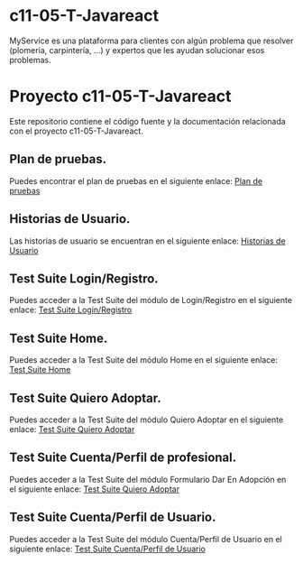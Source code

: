 # c11-05-T-Javareact
MyService es una plataforma para clientes con algún problema que resolver (plomería, carpintería, …) y  expertos  que les ayudan solucionar esos problemas.

# Proyecto c11-05-T-Javareact

Este repositorio contiene el código fuente y la documentación relacionada con el proyecto c11-05-T-Javareact.

## Plan de pruebas.

Puedes encontrar el plan de pruebas en el siguiente enlace: [Plan de pruebas](https://docs.google.com/document/d/1m_wGnOlNRf0Ji0UmxXDsZKhvCIoV97LPRQI9KBVM3xw/edit#)


## Historias de Usuario.

Las historias de usuario se encuentran en el siguiente enlace: [Historias de Usuario](https://docs.google.com/document/d/1n1h53vlgCHGZE_w3it7UCP29qkhdZNpfIgq7nsFObZM/edit)


## Test Suite Login/Registro.

Puedes acceder a la Test Suite del módulo de Login/Registro en el siguiente enlace: [Test Suite Login/Registro](https://docs.google.com/spreadsheets/d/1djmwBgjPIe0Dk9X23-fqPCdjkadD726qjhP-hAicfXI/edit#gid=0) 



## Test Suite Home.

Puedes acceder a la Test Suite del módulo Home en el siguiente enlace: [Test Suite Home](https://docs.google.com/spreadsheets/d/1GNkNpS79ELdxCv8L-Y_rQ_eLR8R0VLyi5F1AwMuFQBo/edit#gid=0)


## Test Suite Quiero Adoptar.

Puedes acceder a la Test Suite del módulo Quiero Adoptar en el siguiente enlace: [Test Suite Quiero Adoptar](https://docs.google.com/spreadsheets/d/17H72dLb8poapprFYiDYSShr-IOGx4t7qSnx6dsXgxYk/edit#gid=0)


## Test Suite Cuenta/Perfil de profesional.

Puedes acceder a la Test Suite del módulo Formulario Dar En Adopción en el siguiente enlace: [Test Suite Quiero Adoptar](https://docs.google.com/spreadsheets/d/1ZQ11CJHAT3w1vsaaVfJhbuINT-7xt_a2j0TIMGYEmp0/edit#gid=0)



## Test Suite Cuenta/Perfil de Usuario.

Puedes acceder a la Test Suite del módulo Cuenta/Perfil de Usuario en el siguiente enlace: [Test Suite Cuenta/Perfil de Usuario](https://docs.google.com/spreadsheets/d/1DkMaofLZ2FdKjTmEieHIxpmKgZF2Ouig6juPOhs4e5Q/edit#gid=0)

